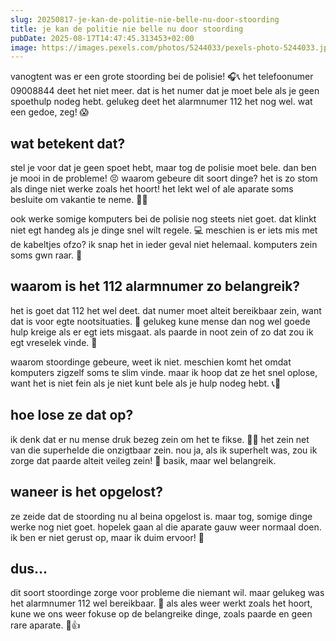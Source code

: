 ```yaml
---
slug: 20250817-je-kan-de-politie-nie-belle-nu-door-stoording
title: je kan de politie nie belle nu door stoording
pubDate: 2025-08-17T14:47:45.313453+02:00
image: https://images.pexels.com/photos/5244033/pexels-photo-5244033.jpeg
---
```

vanogtent was er een grote stoording bei de polisie! 🎧📞 het telefoonumer 09008844 deet het niet meer. dat is het numer dat je moet bele als je geen spoethulp nodeg hebt. gelukeg deet het alarmnumer 112 het nog wel. wat een gedoe, zeg! 😱

## wat betekent dat?
stel je voor dat je geen spoet hebt, maar tog de polisie moet bele. dan ben je mooi in de probleme! 😣 waarom gebeure dit soort dinge? het is zo stom als dinge niet werke zoals het hoort! het lekt wel of ale aparate soms besluite om vakantie te neme. 📵🤔

ook werke somige komputers bei de polisie nog steets niet goet. dat klinkt niet egt handeg als je dinge snel wilt regele. 💻 meschien is er iets mis met de kabeltjes ofzo? ik snap het in ieder geval niet helemaal. komputers zein soms gwn raar. 🤷

## waarom is het 112 alarmnumer zo belangreik?
het is goet dat 112 het wel deet. dat numer moet alteit bereikbaar zein, want dat is voor egte nootsituaties. 🚨 gelukeg kune mense dan nog wel goede hulp kreige als er egt iets misgaat. als paarde in noot zein of zo  dat zou ik egt vreselek vinde. 🐴

waarom stoordinge gebeure, weet ik niet. meschien komt het omdat komputers zigzelf soms te slim vinde. maar ik hoop dat ze het snel oplose, want het is niet fein als je niet kunt bele als je hulp nodeg hebt. 📞😤

## hoe lose ze dat op?
ik denk dat er nu mense druk bezeg zein om het te fikse. 🙇🔧 het zein net van die superhelde die onzigtbaar zein. nou ja, als ik superhelt was, zou ik zorge dat paarde alteit veileg zein! 🦸 basik, maar wel belangreik.

## waneer is het opgelost?
ze zeide dat de stoording nu al beina opgelost is. maar tog, somige dinge werke nog niet goet. hopelek gaan al die aparate gauw weer normaal doen. ik ben er niet gerust op, maar ik duim ervoor! 🤞

## dus...
dit soort stoordinge zorge voor probleme die niemant wil. maar gelukeg was het alarmnumer 112 wel bereikbaar. 🤗 als ales weer werkt zoals het hoort, kune we ons weer fokuse op de belangreike dinge, zoals paarde en geen rare aparate. 🐴👍
